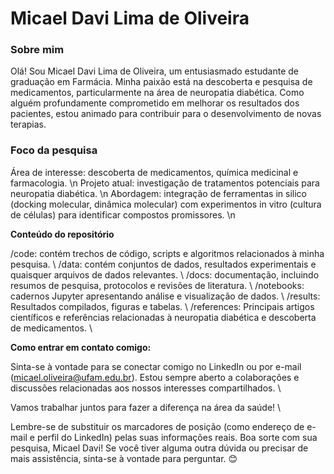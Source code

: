 # Micael Davi Lima de Oliveira

### Sobre mim
Olá! Sou Micael Davi Lima de Oliveira, um entusiasmado estudante de graduação em Farmácia. Minha paixão está na descoberta e pesquisa de medicamentos, particularmente na área de neuropatia diabética. Como alguém profundamente comprometido em melhorar os resultados dos pacientes, estou animado para contribuir para o desenvolvimento de novas terapias.

### Foco da pesquisa
Área de interesse: descoberta de medicamentos, química medicinal e farmacologia. \n
Projeto atual: investigação de tratamentos potenciais para neuropatia diabética. \n
Abordagem: integração de ferramentas in silico (docking molecular, dinâmica molecular) com experimentos in vitro (cultura de células) para identificar compostos promissores. \n

**Conteúdo do repositório**

/code: contém trechos de código, scripts e algoritmos relacionados à minha pesquisa. \\
/data: contém conjuntos de dados, resultados experimentais e quaisquer arquivos de dados relevantes. \\
/docs: documentação, incluindo resumos de pesquisa, protocolos e revisões de literatura. \\
/notebooks: cadernos Jupyter apresentando análise e visualização de dados. \\
/results: Resultados compilados, figuras e tabelas. \\
/references: Principais artigos científicos e referências relacionadas à neuropatia diabética e descoberta de medicamentos. \\

**Como entrar em contato comigo:**

Sinta-se à vontade para se conectar comigo no LinkedIn ou por e-mail (micael.oliveira@ufam.edu.br). Estou sempre aberto a colaborações e discussões relacionadas aos nossos interesses compartilhados. \\

Vamos trabalhar juntos para fazer a diferença na área da saúde! \\

Lembre-se de substituir os marcadores de posição (como endereço de e-mail e perfil do LinkedIn) pelas suas informações reais. Boa sorte com sua pesquisa, Micael Davi! Se você tiver alguma outra dúvida ou precisar de mais assistência, sinta-se à vontade para perguntar. 😊
